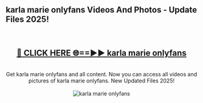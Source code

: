 <h2>karla marie onlyfans Videos And Photos - Update Files 2025!</h2>
<br>
<div align="center">
<h2><a href="https://linkcuts.com/hfmhzwbr" rel="nofollow">🔴 CLICK HERE 🌐==►► karla marie onlyfans</a></h2>
<br>
Get karla marie onlyfans and all content. Now you can access all videos and pictures of karla marie onlyfans. New Updated Files 2025!
<br>
<br>
<a href="https://linkcuts.com/hfmhzwbr" rel="nofollow" data-target="animated-image.originalLink"><img src="https://i.ibb.co.com/WyWwxjT/player-gif2.gif" alt="karla marie onlyfans" style="max-width: 100%; display: inline-block;" data-target="animated-image.originalImage"></a>
</div>
<br>